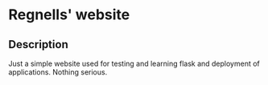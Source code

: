 # Regnells' website

## Description

Just a simple website used for testing and learning flask and deployment of applications. Nothing serious.